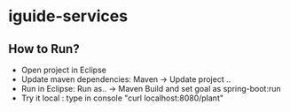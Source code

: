 # iguide-services

## How to Run?

- Open project in Eclipse
- Update maven dependencies: Maven -> Update project .. 
- Run in Eclipse: Run as.. -> Maven Build and set goal as spring-boot:run
- Try it local : type in console "curl localhost:8080/plant" 
